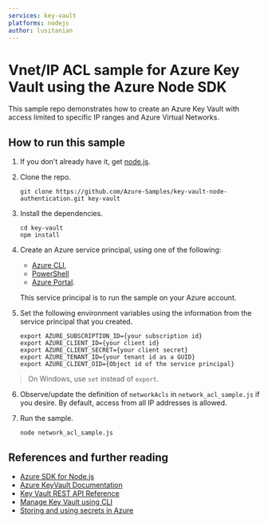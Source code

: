 ```yaml
---
services: key-vault
platforms: nodejs
author: lusitanian
---
```


# Vnet/IP ACL sample for Azure Key Vault using the Azure Node SDK

This sample repo demonstrates how to create an Azure Key Vault with access limited to specific IP ranges and Azure Virtual Networks.


## How to run this sample

1. If you don't already have it, get [node.js](https://nodejs.org).

2. Clone the repo.

   ```
   git clone https://github.com/Azure-Samples/key-vault-node-authentication.git key-vault
   ```

3. Install the dependencies.

   ```
   cd key-vault
   npm install
   ```

4. Create an Azure service principal, using one of the following:
   - [Azure CLI](https://azure.microsoft.com/documentation/articles/resource-group-authenticate-service-principal-cli/),
   - [PowerShell](https://azure.microsoft.com/documentation/articles/resource-group-authenticate-service-principal/)
   - [Azure Portal](https://azure.microsoft.com/documentation/articles/resource-group-create-service-principal-portal/). 

    This service principal is to run the sample on your Azure account.

5. Set the following environment variables using the information from the service principal that you created.

   ```
   export AZURE_SUBSCRIPTION_ID={your subscription id}
   export AZURE_CLIENT_ID={your client id}
   export AZURE_CLIENT_SECRET={your client secret}
   export AZURE_TENANT_ID={your tenant id as a GUID}
   export AZURE_CLIENT_OID={Object id of the service principal}
   ```

> On Windows, use `set` instead of `export`.

6. Observe/update the definition of `networkAcls` in `network_acl_sample.js` if you desire. By default, access from all IP addresses is allowed.

7. Run the sample.

    ```
    node network_acl_sample.js
    ```

## References and further reading

- [Azure SDK for Node.js](https://github.com/Azure/azure-sdk-for-node)
- [Azure KeyVault Documentation](https://azure.microsoft.com/en-us/documentation/services/key-vault/)
- [Key Vault REST API Reference](https://msdn.microsoft.com/en-us/library/azure/dn903609.aspx)
- [Manage Key Vault using CLI](https://azure.microsoft.com/en-us/documentation/articles/key-vault-manage-with-cli/)
- [Storing and using secrets in Azure](https://blogs.msdn.microsoft.com/dotnet/2016/10/03/storing-and-using-secrets-in-azure/)
